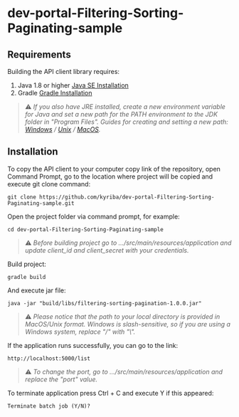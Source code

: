 # dev-portal-Filtering-Sorting-Paginating-sample



## Requirements

Building the API client library requires:
1. Java 1.8 or higher [Java SE Installation][1]
2. Gradle [Gradle Installation][2]

[1]: https://www.oracle.com/java/technologies/javase-downloads.html 
[2]: https://gradle.org/install/

> ⚠️  _If you also have JRE installed, create a new environment variable for Java and set a new path for the PATH environment to the JDK folder in "Program Files". Guides for creating and setting a new path: [Windows][3] / [Unix][4] / [MacOS][5]._
> 
 [3]: https://stackoverflow.com/a/35623142
 [4]: https://linuxize.com/post/how-to-set-and-list-environment-variables-in-linux/?__cf_chl_managed_tk__=2d828b14fa177654a647a55ddfd6c806684ba724-1623071966-0-AQljDh9QvmnbGDiK9JEyOIzDsAnC1zFP3J8sHt1Rq5PuJ6vmiibCZCiYTQF1w-VaFoGl2Xp0uOYGFGH7uaNxWbX-S7qW84E3xKzPpdm2g1alzFj3X-mlJGemcio1_AcmIw1T1P_SjgjqhTWCRjTV6-aw39KSFnFtNmcori6DHk9fiRCPHFJWiqJ8bE5Ps4Z0BW0SLQ0M08ZI_-zne14-sqX6I0VyKLPh_43Y8U_KQPgVpSHvPyh2hhPmEWmrymHEzTb9fC2qNwtHXI81nbqj2s8BiilvJ-NAhFB7dQ4_nwY7hCOda0XP6fSicXuBHKrJChBE4ynd_7Kk1BJizfvB0zAx5OCxKPGJTJCiLHKj4Ompnrxb229jpGc6p4JfBd9Oz-J-7HAN81SAQxyONgSGp5fYGSGzedoL5jOgioCIoQvTq0ce3hFDGpBaz1ShHym71eixeNjJAk2m7cNHVwSfhqM-jAUPRFANj_QLIzuwkxy_pdb3kZ5mH1GzKT0gXH_rfMSctm8-PkHn0Yzgjr3ne8I9de0df7-8EOA53Qw5Zq0Ed6Yw-evxD7TJuFKspdjUe6ZdbdsmrjHgPZl7WBaNKGhNDpHZxWRA_R5TDqH57oqtngzMW8IsEwQSXmIZToWCoU4SM15_D2SL_SNU2OAwslmmg0-8z8fMQ9nC4MvIDB_RAubUFonkPL60VTu10xg4XmahsxBbF8SNKe_INR0bLBOLZmVA0ijhD_h1-UusutbdarDHKuxaursdW6Jb8gcn3A
 [5]: https://apple.stackexchange.com/a/229941

## Installation

To copy the API client to your computer copy link of the repository, open Command Prompt, go to the location where project will be copied and execute git clone command:

```shell
git clone https://github.com/kyriba/dev-portal-Filtering-Sorting-Paginating-sample.git
```

Open the project folder via command prompt, for example:
```shell
cd dev-portal-Filtering-Sorting-Paginating-sample
```

> ⚠️  _Before building project go to .../src/main/resources/application and update client_id and client_secret with your credentials._

Build project:
```shell
gradle build
```

And execute jar file: 

```shell
java -jar "build/libs/filtering-sorting-pagination-1.0.0.jar"
```
> ⚠️  _Please notice that the path to your local directory is provided in MacOS/Unix format. Windows is slash-sensitive, so if you are using a Windows system, replace "/" with "\\"._


If the application runs successfully, you can go to the link:

```shell
http://localhost:5000/list
```

> ⚠️  _To change the port, go to .../src/main/resources/application and replace the "port" value._

To terminate application press Ctrl + C and execute Y if this appeared:

```shell
Terminate batch job (Y/N)?
```